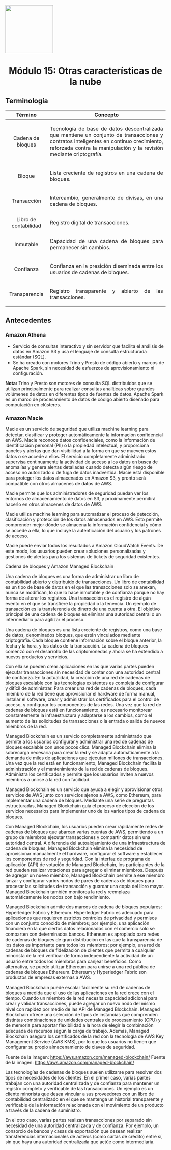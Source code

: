 <p align="left">
  <img src="https://semanadelcannabis.cayetano.edu.pe/assets/img/logo-upch.png" width="150">
  <h1 align="center">Módulo 15: Otras características de la nube</h1>
</p>

## Terminología
| Término  | Concepto  |
| :------------: | :------------: |
| Cadena de bloques  | <p align="justify">Tecnología de base de datos descentralizada que mantiene un conjunto de transacciones y contratos inteligentes en continuo crecimiento, reforzada contra la manipulación y la revisión mediante criptografía.</p>  |
| Bloque  |  <p align="justify">Lista creciente de registros en una cadena de bloques.</p> |
| Transacción  | <p align="justify">Intercambio, generalmente de divisas, en una cadena de bloques.</p>  |
| Libro de contabilidad  |  <p align="justify">Registro digital de transacciones.</p> |
| Inmutable  | <p align="justify">Capacidad de una cadena de bloques para permanecer sin cambios.</p>  |
| Confianza  | <p align="justify">Confianza en la presición diseminada entre los usuarios de cadenas de bloques.</p>  |
| Transparencia  |  <p align="justify">Registro transparente y abierto de las transacciones.</p> |

## Antecedentes
### Amazon Athena
- Servicio de consultas interactivo y sin servidor que facilita el análisis de datos en Amazon S3 y usa el lenguaje de consulta estructurada estándar (SQL).
- Se ha creado con motores Trino y Presto de código abierto y marcos de Apache Spark, sin necesidad de esfuerzos de aprovisionamiento ni configuración.

<p align="justify">

**Nota:** Trino y Presto son motores de consulta SQL distribuidos que se utilizan principalmente para realizar consultas analíticas sobre grandes volúmenes de datos en diferentes tipos de fuentes de datos. Apache Spark es un marco de procesamiento de datos de código abierto diseñado para computación en clústeres.</p>

### Amazon Macie

Macie es un servicio de seguridad que utiliza machine learning para detectar, clasificar y proteger automáticamente la información confidencial en AWS. Macie reconoce datos confidenciales, como la información de identificación personal (PII) o la propiedad intelectual, y proporciona paneles y alertas que dan visibilidad a la forma en que se mueven estos datos o se accede a ellos. El servicio completamente administrado supervisa continuamente la actividad de acceso a los datos en busca de anomalías y genera alertas detalladas cuando detecta algún riesgo de acceso no autorizado o de fuga de datos inadvertida. Macie está disponible para proteger los datos almacenados en Amazon S3, y pronto será compatible con otros almacenes de datos de AWS.

Macie permite que los administradores de seguridad puedan ver los entornos de almacenamiento de datos en S3, y próximamente permitirá hacerlo en otros almacenes de datos de AWS.

Macie utiliza machine learning para automatizar el proceso de detección, clasificación y protección de los datos almacenados en AWS. Esto permite comprender mejor dónde se almacena la información confidencial y cómo se accede a ella, lo que incluye la autenticación del usuario y los patrones de acceso.

Macie puede enviar todos los resultados a Amazon CloudWatch Events. De este modo, los usuarios pueden crear soluciones personalizadas y gestiones de alertas para los sistemas de tickets de seguridad existentes.

Cadena de bloques y Amazon Managed Blockchain

Una cadena de bloques es una forma de administrar un libro de contabilidad abierto y distribuido de transacciones. Un libro de contabilidad es un tipo de base de datos en el que las transacciones solo se anexan, nunca se modifican, lo que lo hace inmutable y de confianza porque no hay forma de alterar los registros. Una transacción es el registro de algún evento en el que se transfiere la propiedad o la tenencia. Un ejemplo de transacción es la transferencia de dinero de una cuenta a otra. El objetivo principal de una cadena de bloques es eliminar una autoridad central o un intermediario para agilizar el proceso.

Una cadena de bloques es una lista creciente de registros, como una base de datos, denominados bloques, que están vinculados mediante criptografía. Cada bloque contiene información sobre el bloque anterior, la fecha y la hora, y los datos de la transacción. La cadena de bloques comenzó con el desarrollo de las criptomonedas y ahora se ha extendido a nuevos productos y servicios.

Con ella se pueden crear aplicaciones en las que varias partes pueden ejecutar transacciones sin necesidad de contar con una autoridad central de confianza. En la actualidad, la creación de una red de cadenas de bloques escalable con las tecnologías existentes es compleja de configurar y difícil de administrar. Para crear una red de cadenas de bloques, cada miembro de la red tiene que aprovisionar el hardware de forma manual, instalar el software, crear y administrar los certificados para el control de acceso, y configurar los componentes de las redes. Una vez que la red de cadenas de bloques está en funcionamiento, es necesario monitorear constantemente la infraestructura y adaptarse a los cambios, como el aumento de las solicitudes de transacciones o la entrada o salida de nuevos miembros de la red.

Managed Blockchain es un servicio completamente administrado que permite a los usuarios configurar y administrar una red de cadenas de bloques escalable con unos pocos clics. Managed Blockchain elimina la sobrecarga necesaria para crear la red y se adapta automáticamente a la demanda de miles de aplicaciones que ejecutan millones de transacciones. Una vez que la red está en funcionamiento, Managed Blockchain facilita la administración y el mantenimiento de la red de cadenas de bloques. Administra los certificados y permite que los usuarios inviten a nuevos miembros a unirse a la red con facilidad.

Managed Blockchain es un servicio que ayuda a elegir y aprovisionar otros servicios de AWS junto con servicios ajenos a AWS, como Ethereum, para implementar una cadena de bloques. Mediante una serie de preguntas estructuradas, Managed Blockchain guía el proceso de elección de los servicios necesarios para implementar uno de los varios tipos de cadena de bloques.

Con Managed Blockchain, los usuarios pueden crear rápidamente redes de cadenas de bloques que abarcan varias cuentas de AWS, permitiendo a un grupo de miembros ejecutar transacciones y compartir datos sin una autoridad central. A diferencia del autoalojamiento de una infraestructura de cadena de bloques, Managed Blockchain elimina la necesidad de aprovisionar manualmente el hardware, configurar el software y establecer los componentes de red y seguridad. Con la interfaz de programa de aplicación (API) de votación de Managed Blockchain, los participantes de la red pueden realizar votaciones para agregar o eliminar miembros. Después de agregar un nuevo miembro, Managed Blockchain permite a ese miembro lanzar y configurar varios nodos de pares de cadenas de bloques para procesar las solicitudes de transacción y guardar una copia del libro mayor. Managed Blockchain también monitorea la red y reemplaza automáticamente los nodos con bajo rendimiento.

Managed Blockchain admite dos marcos de cadena de bloques populares: Hyperledger Fabric y Ethereum. Hyperledger Fabric es adecuado para aplicaciones que requieren estrictos controles de privacidad y permisos con un conjunto conocido de miembros; por ejemplo, una aplicación financiera en la que ciertos datos relacionados con el comercio solo se comparten con determinados bancos. Ethereum es apropiado para redes de cadenas de bloques de gran distribución en las que la transparencia de los datos es importante para todos los miembros; por ejemplo, una red de cadenas de bloques de fidelización de clientes que permita a cualquier minorista de la red verificar de forma independiente la actividad de un usuario entre todos los miembros para canjear beneficios. Como alternativa, se puede utilizar Ethereum para unirse a una red pública de cadenas de bloques Ethereum. Ethereum y Hyperledger Fabric son productos de empresas externas a AWS.

Managed Blockchain puede escalar fácilmente su red de cadenas de bloques a medida que el uso de las aplicaciones en la red crece con el tiempo. Cuando un miembro de la red necesita capacidad adicional para crear y validar transacciones, puede agregar un nuevo nodo del mismo nivel con rapidez por medio de las API de Managed Blockchain. Managed Blockchain ofrece una selección de tipos de instancias que comprenden distintas combinaciones de unidades centrales de procesamiento (CPU) y de memoria para aportar flexibilidad a la hora de elegir la combinación adecuada de recursos según la carga de trabajo. Además, Managed Blockchain asegura los certificados de la red con la tecnología de AWS Key Management Service (AWS KMS), por lo que los usuarios no tienen que configurar su propio almacenamiento de claves de seguridad.

Fuente de la imagen: https://aws.amazon.com/managed-blockchain/
Fuente de la imagen: https://aws.amazon.com/managed-blockchain/

Las tecnologías de cadenas de bloques suelen utilizarse para resolver dos tipos de necesidades de los clientes. En el primer caso, varias partes trabajan con una autoridad centralizada y de confianza para mantener un registro completo y verificable de las transacciones. Un ejemplo es un cliente minorista que desea vincular a sus proveedores con un libro de contabilidad centralizado en el que se mantenga un historial transparente y verificable de la información relacionada con el movimiento de un producto a través de la cadena de suministro.

En el otro caso, varias partes realizan transacciones por separado sin necesidad de una autoridad centralizada y de confianza. Por ejemplo, un consorcio de bancos y casas de exportación que desean realizar transferencias internacionales de activos (como cartas de crédito) entre sí, sin que haya una autoridad centralizada que actúe como intermediaria.
